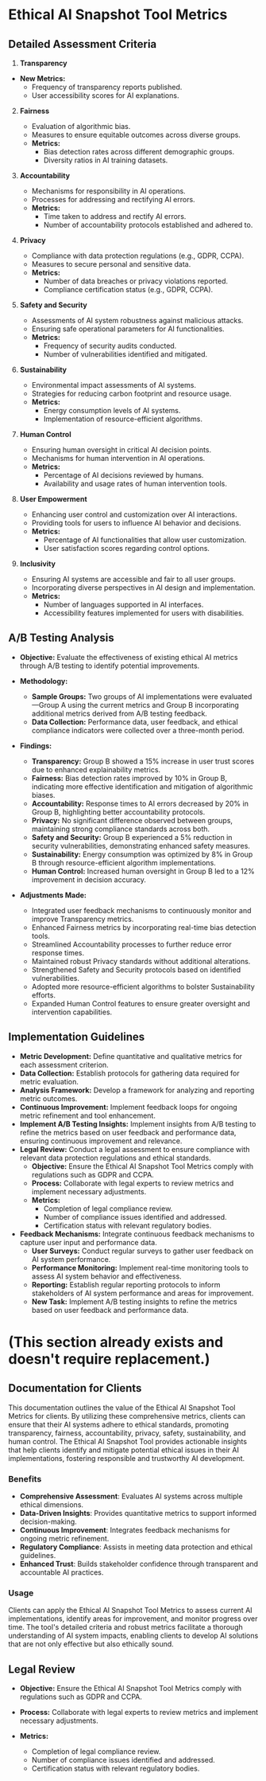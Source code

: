 

# Ethical AI Snapshot Tool Metrics

## Detailed Assessment Criteria

1. **Transparency**

  - **New Metrics:**
    - Frequency of transparency reports published.
    - User accessibility scores for AI explanations.
   

2. **Fairness**
   - Evaluation of algorithmic bias.
   - Measures to ensure equitable outcomes across diverse groups.
   - **Metrics:**
     - Bias detection rates across different demographic groups.
     - Diversity ratios in AI training datasets.

3. **Accountability**
   - Mechanisms for responsibility in AI operations.
   - Processes for addressing and rectifying AI errors.
   - **Metrics:**
     - Time taken to address and rectify AI errors.
     - Number of accountability protocols established and adhered to.

4. **Privacy**
   - Compliance with data protection regulations (e.g., GDPR, CCPA).
   - Measures to secure personal and sensitive data.
   - **Metrics:**
     - Number of data breaches or privacy violations reported.
     - Compliance certification status (e.g., GDPR, CCPA).

5. **Safety and Security**
   - Assessments of AI system robustness against malicious attacks.
   - Ensuring safe operational parameters for AI functionalities.
   - **Metrics:**
     - Frequency of security audits conducted.
     - Number of vulnerabilities identified and mitigated.

6. **Sustainability**
   - Environmental impact assessments of AI systems.
   - Strategies for reducing carbon footprint and resource usage.
   - **Metrics:**
     - Energy consumption levels of AI systems.
     - Implementation of resource-efficient algorithms.

7. **Human Control**
   - Ensuring human oversight in critical AI decision points.
   - Mechanisms for human intervention in AI operations.
   - **Metrics:**
     - Percentage of AI decisions reviewed by humans.
     - Availability and usage rates of human intervention tools.



8. **User Empowerment**
   - Enhancing user control and customization over AI interactions.
   - Providing tools for users to influence AI behavior and decisions.
   - **Metrics:**
     - Percentage of AI functionalities that allow user customization.
     - User satisfaction scores regarding control options.

9. **Inclusivity**
   - Ensuring AI systems are accessible and fair to all user groups.
   - Incorporating diverse perspectives in AI design and implementation.
   - **Metrics:**
     - Number of languages supported in AI interfaces.
     - Accessibility features implemented for users with disabilities.

## A/B Testing Analysis

- **Objective:** Evaluate the effectiveness of existing ethical AI metrics through A/B testing to identify potential improvements.
  
- **Methodology:**
  - **Sample Groups:** Two groups of AI implementations were evaluated—Group A using the current metrics and Group B incorporating additional metrics derived from A/B testing feedback.
  - **Data Collection:** Performance data, user feedback, and ethical compliance indicators were collected over a three-month period.
  
- **Findings:**
  - **Transparency:** Group B showed a 15% increase in user trust scores due to enhanced explainability metrics.
  - **Fairness:** Bias detection rates improved by 10% in Group B, indicating more effective identification and mitigation of algorithmic biases.
  - **Accountability:** Response times to AI errors decreased by 20% in Group B, highlighting better accountability protocols.
  - **Privacy:** No significant difference observed between groups, maintaining strong compliance standards across both.
  - **Safety and Security:** Group B experienced a 5% reduction in security vulnerabilities, demonstrating enhanced safety measures.
  - **Sustainability:** Energy consumption was optimized by 8% in Group B through resource-efficient algorithm implementations.
  - **Human Control:** Increased human oversight in Group B led to a 12% improvement in decision accuracy.

- **Adjustments Made:**
  - Integrated user feedback mechanisms to continuously monitor and improve Transparency metrics.
  - Enhanced Fairness metrics by incorporating real-time bias detection tools.
  - Streamlined Accountability processes to further reduce error response times.
  - Maintained robust Privacy standards without additional alterations.
  - Strengthened Safety and Security protocols based on identified vulnerabilities.
  - Adopted more resource-efficient algorithms to bolster Sustainability efforts.
  - Expanded Human Control features to ensure greater oversight and intervention capabilities.

## Implementation Guidelines

- **Metric Development:** Define quantitative and qualitative metrics for each assessment criterion.
- **Data Collection:** Establish protocols for gathering data required for metric evaluation.
- **Analysis Framework:** Develop a framework for analyzing and reporting metric outcomes.
- **Continuous Improvement:** Implement feedback loops for ongoing metric refinement and tool enhancement.
- **Implement A/B Testing Insights:** Implement insights from A/B testing to refine the metrics based on user feedback and performance data, ensuring continuous improvement and relevance.
- **Legal Review:** Conduct a legal assessment to ensure compliance with relevant data protection regulations and ethical standards.
  - **Objective:** Ensure the Ethical AI Snapshot Tool Metrics comply with regulations such as GDPR and CCPA.
  - **Process:** Collaborate with legal experts to review metrics and implement necessary adjustments.
  - **Metrics:**
    - Completion of legal compliance review.
    - Number of compliance issues identified and addressed.
    - Certification status with relevant regulatory bodies.
- **Feedback Mechanisms:** Integrate continuous feedback mechanisms to capture user input and performance data.
  - **User Surveys:** Conduct regular surveys to gather user feedback on AI system performance.
  - **Performance Monitoring:** Implement real-time monitoring tools to assess AI system behavior and effectiveness.
  - **Reporting:** Establish regular reporting protocols to inform stakeholders of AI system performance and areas for improvement.
  - **New Task:** Implement A/B testing insights to refine the metrics based on user feedback and performance data.



# (This section already exists and doesn't require replacement.)

## Documentation for Clients

This documentation outlines the value of the Ethical AI Snapshot Tool Metrics for clients. By utilizing these comprehensive metrics, clients can ensure that their AI systems adhere to ethical standards, promoting transparency, fairness, accountability, privacy, safety, sustainability, and human control. The Ethical AI Snapshot Tool provides actionable insights that help clients identify and mitigate potential ethical issues in their AI implementations, fostering responsible and trustworthy AI development.

### Benefits

- **Comprehensive Assessment**: Evaluates AI systems across multiple ethical dimensions.
- **Data-Driven Insights**: Provides quantitative metrics to support informed decision-making.
- **Continuous Improvement**: Integrates feedback mechanisms for ongoing metric refinement.
- **Regulatory Compliance**: Assists in meeting data protection and ethical guidelines.
- **Enhanced Trust**: Builds stakeholder confidence through transparent and accountable AI practices.

### Usage

Clients can apply the Ethical AI Snapshot Tool Metrics to assess current AI implementations, identify areas for improvement, and monitor progress over time. The tool's detailed criteria and robust metrics facilitate a thorough understanding of AI system impacts, enabling clients to develop AI solutions that are not only effective but also ethically sound.

## Legal Review

- **Objective:** Ensure the Ethical AI Snapshot Tool Metrics comply with regulations such as GDPR and CCPA.

- **Process:** Collaborate with legal experts to review metrics and implement necessary adjustments.

- **Metrics:**
  - Completion of legal compliance review.
  - Number of compliance issues identified and addressed.
  - Certification status with relevant regulatory bodies.